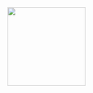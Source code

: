 






<div align="center">
  <a href="https://github.com/marianecosta-de">
  <img height="180em" src="https://github-readme-stats.vercel.app/api?username=marianecosta-de&show_icons=true&theme=dracula&include_all_commits=true&count_private=true"/>
  
